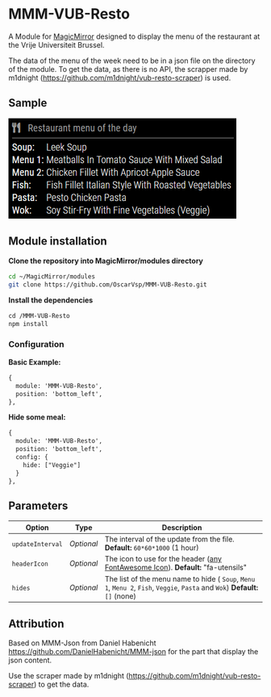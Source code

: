 # MMM-VUB-Resto

A Module for [MagicMirror](https://github.com/MichMich/MagicMirror) designed to
display the menu of the restaurant at the Vrije Universiteit Brussel.

The data of the menu of the week need to be in a json file on the directory of the module.
To get the data, as there is no API, the scrapper made by m1dnight (https://github.com/m1dnight/vub-resto-scraper) is used.

## Sample

![alt text](https://github.com/OscarVsp/MMM-VUB-Resto/raw/main/sample.png "Example")

## Module installation

**Clone the repository into MagicMirror/modules directory**
```bash
cd ~/MagicMirror/modules
git clone https://github.com/OscarVsp/MMM-VUB-Resto.git
```

**Install the dependencies**
```
cd /MMM-VUB-Resto
npm install
```

### Configuration

**Basic Example:**

```jsonc
{
  module: 'MMM-VUB-Resto',
  position: 'bottom_left',
},
```
**Hide some meal:**

```jsonc
{
  module: 'MMM-VUB-Resto',
  position: 'bottom_left',
  config: {
    hide: ["Veggie"]
  }
},
```

## Parameters

 
| Option           | Type  | Description
|----------------- |----------- |-----------
| `updateInterval` | *Optional* | The interval of the update from the file. **Default:** `60*60*1000` (1 hour)
| `headerIcon` | *Optional* | The icon to use for the header (<a href="https://fontawesome.com/icons?d=gallery">any FontAwesome Icon</a>). **Default:** "fa-utensils"
| `hides` | *Optional* | The list of the menu name to hide ( `Soup`, `Menu 1`, `Menu 2`, `Fish`, `Veggie`, `Pasta` and `Wok`) <tb> **Default:** `[]` (none)


## Attribution

Based on MMM-Json from Daniel Habenicht
https://github.com/DanielHabenicht/MMM-json for the part that display the json content.

Use the scraper made by m1dnight (https://github.com/m1dnight/vub-resto-scraper) to get the data.
